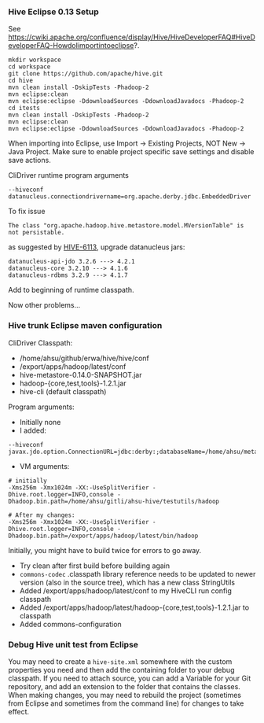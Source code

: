 ### Hive Eclipse 0.13 Setup

See https://cwiki.apache.org/confluence/display/Hive/HiveDeveloperFAQ#HiveDeveloperFAQ-HowdoIimportintoeclipse?.
```
mkdir workspace
cd workspace
git clone https://github.com/apache/hive.git
cd hive
mvn clean install -DskipTests -Phadoop-2
mvn eclipse:clean
mvn eclipse:eclipse -DdownloadSources -DdownloadJavadocs -Phadoop-2
cd itests
mvn clean install -DskipTests -Phadoop-2
mvn eclipse:clean
mvn eclipse:eclipse -DdownloadSources -DdownloadJavadocs -Phadoop-2
```

When importing into Eclipse, use Import -> Existing Projects, NOT New -> Java Project. Make sure to enable project specific save settings and disable save actions.

CliDriver runtime program arguments
```
--hiveconf datanucleus.connectiondrivername=org.apache.derby.jdbc.EmbeddedDriver
```

To fix issue
```
The class "org.apache.hadoop.hive.metastore.model.MVersionTable" is not persistable.
```
as suggested by [HIVE-6113](https://issues.apache.org/jira/browse/HIVE-6113), upgrade datanucleus jars:
```
datanucleus-api-jdo 3.2.6 ---> 4.2.1
datanucleus-core 3.2.10 ---> 4.1.6
datanucleus-rdbms 3.2.9 ---> 4.1.7
```
Add to beginning of runtime classpath.

Now other problems...

### Hive trunk Eclipse maven configuration

CliDriver Classpath:
- /home/ahsu/github/erwa/hive/hive/conf
- /export/apps/hadoop/latest/conf
- hive-metastore-0.14.0-SNAPSHOT.jar
- hadoop-{core,test,tools}-1.2.1.jar
- hive-cli (default classpath)

Program arguments:
* Initially none
* I added:
```
--hiveconf javax.jdo.option.ConnectionURL=jdbc:derby:;databaseName=/home/ahsu/metastore_db;create=true
```
* VM arguments:
```
# initially
-Xms256m -Xmx1024m -XX:-UseSplitVerifier -Dhive.root.logger=INFO,console -Dhadoop.bin.path=/home/ahsu/gitli/ahsu-hive/testutils/hadoop

# After my changes:
-Xms256m -Xmx1024m -XX:-UseSplitVerifier -Dhive.root.logger=INFO,console -Dhadoop.bin.path=/export/apps/hadoop/latest/bin/hadoop
```

Initially, you might have to build twice for errors to go away.
* Try clean after first build before building again
* `commons-codec` .classpath library reference needs to be updated to newer version (also in the source tree), which has a new class StringUtils
* Added /export/apps/hadoop/latest/conf to my HiveCLI run config classpath
* Added /export/apps/hadoop/latest/hadoop-{core,test,tools}-1.2.1.jar to classpath
* Added commons-configuration

### Debug Hive unit test from Eclipse
You may need to create a `hive-site.xml` somewhere with the custom properties you need and then add the containing folder to your debug classpath. If you need to attach source, you can add a Variable for your Git repository, and add an extension to the folder that contains the classes. When making changes, you may need to rebuild the project (sometimes from Eclipse and sometimes from the command line) for changes to take effect.